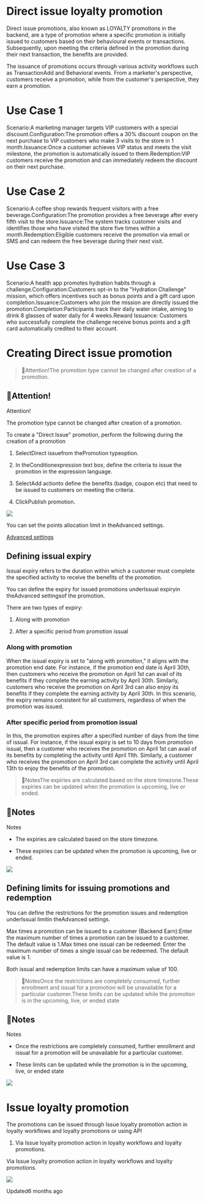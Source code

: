 # Direct issue loyalty promotion

Direct issue promotions, also known as LOYALTY promotions in the backend, are a type of promotion where a specific promotion is initially issued to customers based on their behavioural events or transactions. Subsequently, upon meeting the criteria defined in the promotion during their next transaction, the benefits are provided.

The issuance of promotions occurs through various activity workflows such as TransactionAdd and Behavioral events. From a marketer's perspective, customers receive a promotion, while from the customer's perspective, they earn a promotion.

# Use Case 1

Scenario:A marketing manager targets VIP customers with a special discount.Configuration:The promotion offers a 30% discount coupon on the next purchase to VIP customers who make 3 visits to the store in 1 month.Issuance:Once a customer achieves VIP status and meets the visit milestone, the promotion is automatically issued to them.Redemption:VIP customers receive the promotion and can immediately redeem the discount on their next purchase.

# Use Case 2

Scenario:A coffee shop rewards frequent visitors with a free beverage.Configuration:The promotion provides a free beverage after every fifth visit to the store.Issuance:The system tracks customer visits and identifies those who have visited the store five times within a month.Redemption:Eligible customers receive the promotion via email or SMS and can redeem the free beverage during their next visit.

# Use Case 3

Scenario:A health app promotes hydration habits through a challenge.Configuration:Customers opt-in to the "Hydration Challenge" mission, which offers incentives such as bonus points and a gift card upon completion.Issuance:Customers who join the mission are directly issued the promotion.Completion:Participants track their daily water intake, aiming to drink 8 glasses of water daily for 4 weeks.Reward Issuance: Customers who successfully complete the challenge receive bonus points and a gift card automatically credited to their account.

# Creating Direct issue promotion

> 🚧Attention!The promotion type cannot be changed after creation of a promotion.

## 🚧Attention!

Attention!

The promotion type cannot be changed after creation of a promotion.

To create a  "Direct Issue" promotion, perform the following during the creation of a promotion

1. SelectDirect issuefrom thePromotion typeoption.

2. In theConditionexpression text box, define the criteria to issue the promotion in the expression language.

3. SelectAdd actionto define the benefits (badge, coupon etc) that need to be issued to customers on meeting the criteria.

4. ClickPublish promotion.

![](https://files.readme.io/61be02e-Available_to_issue.gif)

You can set the points allocation limit in theAdvanced settings.

[Advanced settings](/docs/loyalty-promotions#limits-when-promotions-20-is-enabled)

## Defining issual expiry

Issual expiry refers to the duration within which a customer must complete the specified activity to receive the benefits of the promotion.

You can define the expiry for issued promotions underIssual expiryin theAdvanced settingsof the promotion.

There are two types of expiry:

1. Along with promotion

2. After a specific period from promotion issual

### Along with promotion

When the issual expiry is set to "along with promotion," it aligns with the promotion end date. For instance, if the promotion end date is April 30th, then customers who receive the promotion on April 1st can avail of its benefits if they complete the earning activity by April 30th. Similarly, customers who receive the promotion on April 3rd can also enjoy its benefits if they complete the earning activity by April 30th. In this scenario, the expiry remains consistent for all customers, regardless of when the promotion was issued.

### After specific period from promotion issual

In this, the promotion expires after a specified number of days from the time of issual. For instance, if the issual expiry is set to 10 days from promotion issual, then a customer who receives the promotion on April 1st can avail of its benefits by completing the activity until April 11th. Similarly, a customer who receives the promotion on April 3rd can complete the activity until April 13th to enjoy the benefits of the promotion.

> 📘NotesThe expiries are calculated based on the store timezone.These expiries can be updated when the promotion is upcoming, live or ended.

## 📘Notes

Notes

- The expiries are calculated based on the store timezone.

- These expiries can be updated when the promotion is upcoming, live or ended.

![](https://files.readme.io/95d9251-Issue_expiry.png)

## Defining limits for issuing promotions and redemption

You can define the restrictions for the promotion issues and redemption underIssual limitin theAdvanced settings.

Max times a promotion can be issued to a customer (Backend Earn):Enter the maximum number of times a promotion can be issued to a customer. The default value is 1.Max times one issual can be redeemed: Enter the maximum number of times a single issual can be redeemed. The default value is 1.

Both issual and redemption limits can have a maximum value of 100.

> 📘NotesOnce the restrictions are completely consumed, further enrollment and issual for a promotion will be unavailable for a particular customer.These limits can be updated while the promotion is in the upcoming, live, or ended state

## 📘Notes

Notes

- Once the restrictions are completely consumed, further enrollment and issual for a promotion will be unavailable for a particular customer.

- These limits can be updated while the promotion is in the upcoming, live, or ended state

![](https://files.readme.io/1ed2942-Issual_limit.png)

# Issue loyalty promotion

The promotions can be issued through Issue loyalty promotion action in loyalty workflows and loyalty promotions or using API

1. Via Issue loyalty promotion action in loyalty workflows and loyalty promotions.

Via Issue loyalty promotion action in loyalty workflows and loyalty promotions.

![](https://files.readme.io/2f6819b6d50e0113a668f4d2fbddd4ddfe694763dcc79b348a90fc0e8ad16169-issue_promo_-_Made_with_Clipchamp_1.gif)

Updated6 months ago